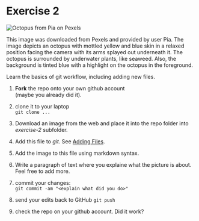 # Exercise 2

![Octopus from Pia on Pexels](C:\Users\rober\Documents\info201\ch04-git-basics\exercise-2\pexels-pia-octopus.jpg)

This image was downloaded from Pexels and provided by user Pia. The image 
depicts an octopus with mottled yellow and blue skin in a 
relaxed position facing the camera with its arms splayed out 
underneath it. The octopus is surrounded by underwater plants, like seaweed. 
Also, the background is tinted blue with a highlight 
on the octopus in the foreground.



Learn the basics of git workflow, including adding new files.

1. **Fork** the repo onto your own github account  
(maybe you already did it).

2. clone it to your laptop  
`git clone ...`

3. Download an image from the web and place it into the repo folder
   into _exercise-2_ subfolder.
   
4. Add this file to _git_.  See [Adding
   Files](file:///home/otoomet/tyyq/teaching/info201/book/localbook/build/git-basics.html#adding-files). 

5. Add the image to this file using markdown syntax.
   
5. Write a paragraph of text where you explaine what the picture is
   about.  Feel free to add more.

4. commit your changes:  
`git commit -am "<explain what did you do>"`

5. send your edits back to GitHub
`git push`

6. check the repo on your github account.  Did it work?
